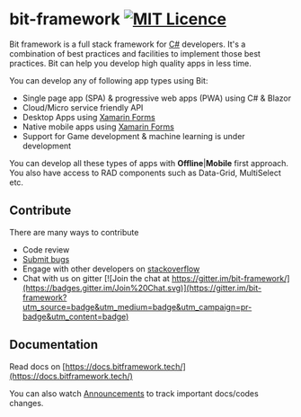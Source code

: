 # bit-framework [![MIT Licence](https://badges.frapsoft.com/os/mit/mit.svg?v=103)](https://github.com/bit-foundation/bit-framework/blob/master/LICENSE)

Bit framework is a full stack framework for [C\#](https://docs.microsoft.com/en-us/dotnet/csharp/csharp) developers. It's a combination of best practices and facilities to implement those best practices. Bit can help you develop high quality apps in less time.

You can develop any of following app types using Bit:

* Single page app (SPA) & progressive web apps (PWA) using C# & Blazor
* Cloud/Micro service friendly API
* Desktop Apps using [Xamarin Forms](https://www.xamarin.com/forms)
* Native mobile apps using [Xamarin Forms](https://www.xamarin.com/forms)
* Support for Game development & machine learning is under development

You can develop all these types of apps with **Offline**|**Mobile** first approach. You also have access to RAD components such as Data-Grid, MultiSelect etc.

## **Contribute**

There are many ways to contribute

* Code review
* [Submit bugs](https://github.com/bit-foundation/bit-framework/issues/new?template=bug_report.md)
* Engage with other developers on [stackoverflow](http://stackoverflow.com/questions/tagged/bit-framework)
* Chat with us on gitter [![Join the chat at https://gitter.im/bit-framework/](https://badges.gitter.im/Join%20Chat.svg)](https://gitter.im/bit-framework?utm_source=badge&utm_medium=badge&utm_campaign=pr-badge&utm_content=badge)

## Documentation

Read docs on [https://docs.bitframework.tech/](https://docs.bitframework.tech/)

You can also watch [Announcements](https://github.com/bit-foundation/Announcements/issues) to track important docs/codes changes.
